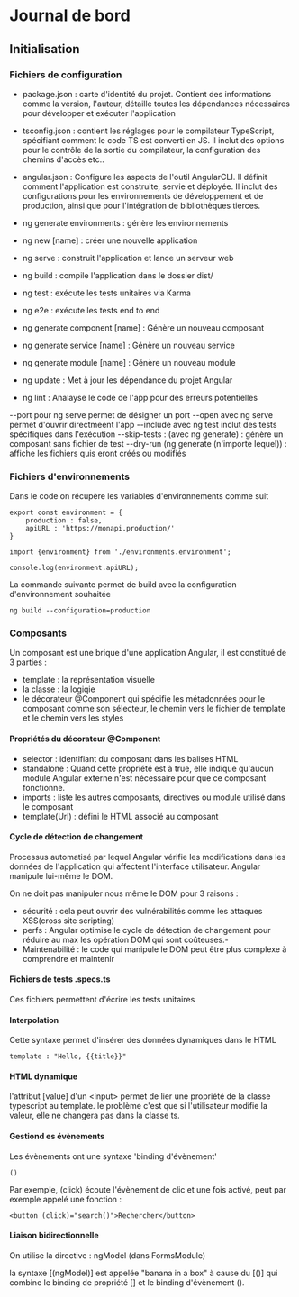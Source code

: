 # Journal de bord

## Initialisation

### Fichiers de configuration

- package.json : carte d'identité du projet. Contient des informations comme la version, l'auteur, détaille toutes les dépendances nécessaires pour développer et exécuter l'application

- tsconfig.json : contient les réglages pour le compilateur TypeScript, spécifiant comment le code TS est converti en JS. il inclut des options pour le contrôle de la sortie du compilateur, la configuration des chemins d'accès etc..

- angular.json : Configure les aspects de l'outil AngularCLI. Il définit comment l'application est construite, servie et déployée. Il inclut des configurations pour les environnements de développement et de production, ainsi que pour l'intégration de bibliothèques tierces.

- ng generate environments : génère les environnements
- ng new [name] : créer une nouvelle application
- ng serve : construit l'application  et lance un serveur web
- ng build : compile l'application dans le dossier dist/
- ng test : exécute les tests unitaires via Karma
- ng e2e : exécute les tests end to end
- ng generate component [name] : Génère un nouveau composant
- ng generate service [name] : Génère un nouveau service
- ng generate module [name] : Génère un nouveau module
- ng update : Met à jour les dépendance du projet Angular
- ng lint : Analayse le code de l'app pour des erreurs potentielles
  

--port pour ng serve permet de désigner un port
--open avec ng serve permet d'ouvrir directmeent l'app
--include avec ng test inclut des tests spécifiques  dans l'exécution
--skip-tests : (avec ng generate) : génère un composant sans fichier de test
--dry-run (ng generate (n'importe lequel)) : affiche les fichiers quis eront créés ou modifiés


### Fichiers d'environnements


Dans le code on récupère les variables d'environnements comme suit

```
export const environment = {
    production : false,
    apiURL : 'https://monapi.production/' 
}
```


```
import {environment} from './environments.environment';

console.log(environment.apiURL);
```


La commande suivante permet de build avec la configuration d'environnement souhaitée
```
ng build --configuration=production
```



### Composants

Un composant est une brique d'une application Angular, il est constitué de 3 parties : 

- template : la représentation visuelle
- la classe : la logiqie
- le décorateur @Component qui spécifie les métadonnées pour le composant comme son sélecteur, le chemin vers le fichier de template et le chemin vers les styles



#### Propriétés du décorateur @Component

- selector : identifiant du composant dans les balises HTML
- standalone : Quand cette propriété est à true, elle indique qu'aucun module Angular externe n'est nécessaire pour que ce composant fonctionne. 
- imports : liste les autres composants, directives ou module utilisé dans le composant
- template(Url) : défini le HTML associé au composant


#### Cycle de détection de changement

Processus automatisé par lequel Angular vérifie les modifications dans les données de l'application qui affectent l'interface utilisateur. Angular manipule lui-même le DOM.

On ne doit pas manipuler nous même le DOM pour 3 raisons : 

- sécurité : cela peut ouvrir des vulnérabilités comme les attaques XSS(cross site scripting)
- perfs : Angular optimise le cycle de détection de changement pour réduire au max les opération DOM qui sont coûteuses.-
- Maintenabilité : le code qui manipule le DOM peut être plus complexe à comprendre et maintenir


#### Fichiers de tests .specs.ts

Ces fichiers permettent d'écrire les tests unitaires


#### Interpolation

Cette syntaxe permet d'insérer des données  dynamiques dans le HTML

```
template : "Hello, {{title}}"
```

#### HTML dynamique

l'attribut [value] d'un \<input> permet de lier une propriété de la classe typescript au template. le problème c'est que si l'utilisateur modifie la valeur, elle ne changera pas dans la classe ts.

#### Gestiond es évènements

Les évènements ont une syntaxe 'binding d'évènement' 

```
()
```

Par exemple, (click) écoute l'évènement de clic et une fois activé, peut par exemple appelé une fonction : 

```
<button (click)="search()">Rechercher</button>
```


#### Liaison bidirectionnelle

On utilise la directive : ngModel (dans FormsModule)

la syntaxe [(ngModel)] est appelée "banana in a box" à cause du [()] qui combine le binding de propriété [] et le binding d'évènement ().